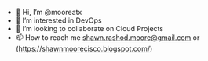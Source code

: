 - 👋 Hi, I’m @mooreatx
- 👀 I’m interested in DevOps
- 💞️ I’m looking to collaborate on Cloud Projects
- 📫 How to reach me shawn.rashod.moore@gmail.com or (https://shawnmoorecisco.blogspot.com/)

<!---
mooreatx/mooreatx is a ✨ special ✨ repository because its `README.md` (this file) appears on your GitHub profile.
You can click the Preview link to take a look at your changes.
--->
